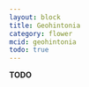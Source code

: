 ```yaml
---
layout: block
title: Geohintonia
category: flower
mcid: geohintonia
todo: true
---
```



**TODO**

